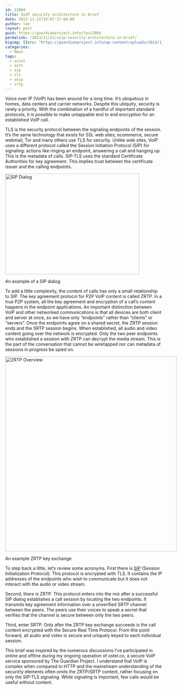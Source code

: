 ```yaml
---
id: 12004
title: VoIP security architecture in brief
date: 2013-11-21T19:07:17-04:00
author: lee
layout: post
guid: https://guardianproject.info/?p=12004
permalink: /2013/11/21/voip-security-architecture-in-brief/
bigimg: [{src: "https://guardianproject.info/wp-content/uploads/2013/11/relation.gif",}]
categories:
  - News
tags:
  - ostel
  - ostn
  - sip
  - tls
  - voip
  - zrtp
---
```

Voice over IP (VoIP) has been around for a long time. It’s ubiquitous in homes, data centers and carrier networks. Despite this ubiquity, security is rarely a priority. With the combination of a handful of important standard protocols, it is possible to make untappable end to end encryption for an established VoIP call.

TLS is the security protocol between the signaling endpoints of the session. It’s the same technology that exists for SSL web sites; ecommerce, secure webmail, Tor and many others use TLS for security. Unlike web sites, VoIP uses a different protocol called the Session Initiation Protocol (SIP) for signaling: actions like ringing an endpoint, answering a call and hanging up. This is the metadata of calls. SIP-TLS uses the standard Certificate Authorities for key agreement. This implies trust between the certificate issuer and the calling endpoints.

<div id="attachment_12006" style="width: 440px" class="wp-caption aligncenter">
  <a href="http://www.siptutorial.net/SIP/relation.htm"><img aria-describedby="caption-attachment-12006" src="https://guardianproject.info/wp-content/uploads/2013/11/relation.gif" alt="SIP Dialog" width="430" height="322" class="size-full wp-image-12006" /></a>
  
  <p id="caption-attachment-12006" class="wp-caption-text">
    An example of a SIP dialog
  </p>
</div>

To add a little complexity, the content of calls has only a small relationship to SIP. The key agreement protocol for P2P VoIP content is called ZRTP. In a true P2P system, all the key agreement and encryption of a call’s content happens in the endpoint applications. An important distinction between VoIP and other networked communications is that all devices are both client and server at once, so we have only “endpoints” rather than “clients” or “servers”. Once the endpoints agree on a shared secret, the ZRTP session ends and the SRTP session begins. When established, all audio and video content going over the network is encrypted. Only the two peer endpoints who established a session with ZRTP can decrypt the media stream. This is the part of the conversation that cannot be wiretapped nor can metadata of sessions in progress be spied on.

<div id="attachment_12008" style="width: 560px" class="wp-caption aligncenter">
  <a href="https://guardianproject.info/wp-content/uploads/2013/11/zrtp_overview.png"><img aria-describedby="caption-attachment-12008" src="https://guardianproject.info/wp-content/uploads/2013/11/zrtp_overview-902x1024.png" alt="ZRTP Overview" width="550" height="624" class="size-large wp-image-12008" srcset="https://guardianproject.info/wp-content/uploads/2013/11/zrtp_overview-902x1024.png 902w, https://guardianproject.info/wp-content/uploads/2013/11/zrtp_overview-264x300.png 264w, https://guardianproject.info/wp-content/uploads/2013/11/zrtp_overview.png 986w" sizes="(max-width: 550px) 100vw, 550px" /></a>
  
  <p id="caption-attachment-12008" class="wp-caption-text">
    An example ZRTP key exchange
  </p>
</div>

To step back a little, let’s review some acronyms. First there is [SIP](http://www.siptutorial.net/SIP/background.html) (Session Initialization Protocol). This protocol is encrypted with TLS. It contains the IP addresses of the endpoints who wish to communicate but it does not interact with the audio or video stream. 

Second, there is ZRTP. This protocol enters into the mix after a successful SIP dialog establishes a call session by locating the two endpoints. It transmits key agreement information over a unverified SRTP channel between the peers. The peers use their voices to speak a secret that verifies that the channel is secure between only the two peers.

Third, enter SRTP. Only after the ZRTP key exchange succeeds is the call content encrypted with the Secure Real Time Protocol. From this point forward, all audio and video is secure and uniquely keyed to each individual session.

This brief was inspired by the numerous discussions I’ve participated in online and offline during my ongoing operation of ostel.co, a secure VoIP service sponsored by The Guardian Project. I understand that VoIP is complex when compared to HTTP and the mainstream understanding of the securirty elements often omits the ZRTP/SRTP content, rather focusing on only the SIP-TLS signaling. While signaling is important, few calls would be useful without content.